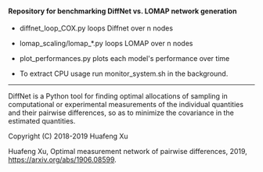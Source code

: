 #### Repository for benchmarking DiffNet vs. LOMAP network generation

- diffnet_loop_COX.py loops Diffnet over n nodes

- lomap_scaling/lomap_*.py loops LOMAP over n nodes
- plot_performances.py plots each model's performance over time



- To extract CPU usage run monitor_system.sh in the background.





-----------------------------------------------------------------------------------------------------------------------------------------------------------

DiffNet is a Python tool for finding optimal allocations of sampling
in computational or experimental measurements of the individual
quantities and their pairwise differences, so as to minimize the covariance
in the estimated quantities.

Copyright (C) 2018-2019 Huafeng Xu

Huafeng Xu, Optimal measurement network of pairwise differences, 2019, https://arxiv.org/abs/1906.08599.







